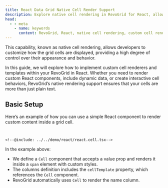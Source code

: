 ```yaml
---
title: React Data Grid Native Cell Render Support
description: Explore native cell rendering in RevoGrid for React, allowing the use of custom React components inside grid cells.
head:
  - - meta
    - name: keywords
      content: RevoGrid, React, native cell rendering, custom cell rendering, React components in grid, data grid rendering, React grid integration, RevoGrid React cells, grid component render, React custom cells
---
```


<!--@include: ../parts/renderer.header.md-->

This capability, known as native cell rendering, allows developers to customize how the grid cells are displayed, providing a high degree of control over their appearance and behavior.


<!--@include: ../../demo/react/react.cell.md-->

In this guide, we will explore how to implement custom cell renderers and templates within your RevoGrid in React. Whether you need to render custom React components, include dynamic data, or create interactive cell behaviors, RevoGrid’s native rendering support ensures that your cells are more than just plain text.

<!--@include: ../parts/renderer.why.md-->

## Basic Setup

Here’s an example of how you can use a simple React component to render custom content inside a grid cell.

```tsx{10-12,21}


<!--@include: ../../demo/react/react.cell.tsx-->

```

In the example above:
-	We define a `Cell` component that accepts a value prop and renders it inside a `span` element with custom styles.
-	The columns definition includes the `cellTemplate` property, which references the `Cell` component.
-	RevoGrid automatically uses `Cell` to render the name column.



<!--@include: ./examples.md-->
